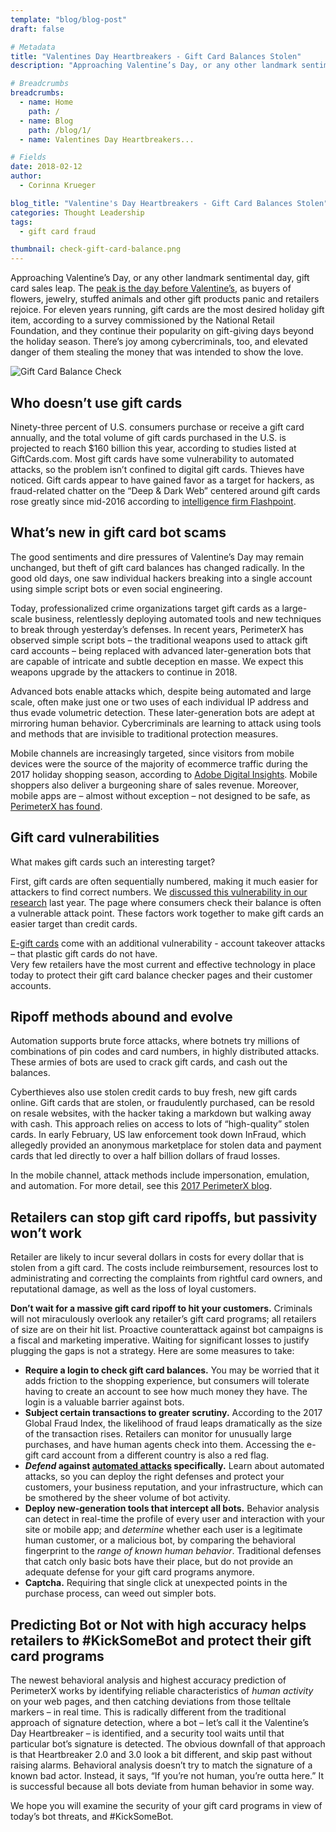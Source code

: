 ```yaml
---
template: "blog/blog-post"
draft: false

# Metadata
title: "Valentines Day Heartbreakers - Gift Card Balances Stolen"
description: "Approaching Valentine’s Day, or any other landmark sentimental day, gift card sales leap. The peak is the day before Valentines, as buyers of flowers, jewelry, stuffed animals and other gift products panic and retailers rejoice."

# Breadcrumbs
breadcrumbs:
  - name: Home
    path: /
  - name: Blog
    path: /blog/1/
  - name: Valentines Day Heartbreakers...

# Fields
date: 2018-02-12
author:
  - Corinna Krueger

blog_title: "Valentine's Day Heartbreakers - Gift Card Balances Stolen"
categories: Thought Leadership
tags:
  - gift card fraud

thumbnail: check-gift-card-balance.png
---
```


Approaching Valentine’s Day, or any other landmark sentimental day, gift card sales leap. The [peak is the day before Valentine’s](https://www.digitalcommerce360.com/2018/01/30/valentines-day-approaches-shoppers-spend/), as buyers of flowers, jewelry, stuffed animals and other gift products panic and retailers rejoice. For eleven years running, gift cards are the most desired holiday gift item, according to a survey commissioned by the National Retail Foundation, and they continue their popularity on gift-giving days beyond the holiday season. There’s joy among cybercriminals, too, and elevated danger of them stealing the money that was intended to show the love.

![Gift Card Balance Check](/assets/images/blog/check-gift-card-balance.png)

## Who doesn’t use gift cards

Ninety-three percent of U.S. consumers purchase or receive a gift card annually, and the total volume of gift cards purchased in the U.S. is projected to reach \$160 billion this year, according to studies listed at GiftCards.com. Most gift cards have some vulnerability to automated attacks, so the problem isn’t confined to digital gift cards. Thieves have noticed. Gift cards appear to have gained favor as a target for hackers, as fraud-related chatter on the “Deep & Dark Web” centered around gift cards rose greatly since mid-2016 according to [intelligence firm Flashpoint](https://www.retaildive.com/news/report-gift-cards-increasingly-targeted-in-latest-evolution-of-security-at/441910/).

## What’s new in gift card bot scams

The good sentiments and dire pressures of Valentine’s Day may remain unchanged, but theft of gift card balances has changed radically. In the good old days, one saw individual hackers breaking into a single account using simple script bots or even social engineering.

Today, professionalized crime organizations target gift cards as a large-scale business, relentlessly deploying automated tools and new techniques to break through yesterday’s defenses. In recent years, PerimeterX has observed simple script bots – the traditional weapons used to attack gift card accounts – being replaced with advanced later-generation bots that are capable of intricate and subtle deception en masse. We expect this weapons upgrade by the attackers to continue in 2018.

Advanced bots enable attacks which, despite being automated and large scale, often make just one or two uses of each individual IP address and thus evade volumetric detection. These later-generation bots are adept at mirroring human behavior. Cybercriminals are learning to attack using tools and methods that are invisible to traditional protection measures.

Mobile channels are increasingly targeted, since visitors from mobile devices were the source of the majority of ecommerce traffic during the 2017 holiday shopping season, according to [Adobe Digital Insights](https://www.digitalcommerce360.com/2018/01/16/online-holiday-sales-increase-14-6-adobe/?utm_source=IRN&utm_medium=Email&utm_campaign=IRN-2018). Mobile shoppers also deliver a burgeoning share of sales revenue. Moreover, mobile apps are – almost without exception – not designed to be safe, as [PerimeterX has found](/blog/account-takeover-mobile-apps/).

## Gift card vulnerabilities

What makes gift cards such an interesting target?

First, gift cards are often sequentially numbered, making it much easier for attackers to find correct numbers. We [discussed this vulnerability in our research](/blog/online-gift-card-fraud-free-moccachino-for-life/) last year. The page where consumers check their balance is often a vulnerable attack point. These factors work together to make gift cards an easier target than credit cards.

[E-gift cards](https://www.giftcards.com/gift-card-statistics) come with an additional vulnerability - account takeover attacks – that plastic gift cards do not have.  
Very few retailers have the most current and effective technology in place today to protect their gift card balance checker pages and their customer accounts.

## Ripoff methods abound and evolve

Automation supports brute force attacks, where botnets try millions of combinations of pin codes and card numbers, in highly distributed attacks. These armies of bots are used to crack gift cards, and cash out the balances.

Cyberthieves also use stolen credit cards to buy fresh, new gift cards online. Gift cards that are stolen, or fraudulently purchased, can be resold on resale websites, with the hacker taking a markdown but walking away with cash. This approach relies on access to lots of “high-quality” stolen cards. In early February, US law enforcement took down InFraud, which allegedly provided an anonymous marketplace for stolen data and payment cards that led directly to over a half billion dollars of fraud losses.

In the mobile channel, attack methods include impersonation, emulation, and automation. For more detail, see this [2017 PerimeterX blog](/blog/account-takeover-mobile-apps/).

## Retailers can stop gift card ripoffs, but passivity won’t work

Retailer are likely to incur several dollars in costs for every dollar that is stolen from a gift card. The costs include reimbursement, resources lost to administrating and correcting the complaints from rightful card owners, and reputational damage, as well as the loss of loyal customers.

**Don’t wait for a massive gift card ripoff to hit your customers.** Criminals will not miraculously overlook any retailer’s gift card programs; all retailers of size are on their hit list. Proactive counterattack against bot campaigns is a fiscal and marketing imperative. Waiting for significant losses to justify plugging the gaps is not a strategy. Here are some measures to take:

- **Require a login to check gift card balances.** You may be worried that it adds friction to the shopping experience, but consumers will tolerate having to create an account to see how much money they have. The login is a valuable barrier against bots.
- **Subject certain transactions to greater scrutiny.** According to the 2017 Global Fraud Index, the likelihood of fraud leaps dramatically as the size of the transaction rises. Retailers can monitor for unusually large purchases, and have human agents check into them. Accessing the e-gift card account from a different country is also a red flag.
- **<em>Defend</em> against <u>automated attacks</u> specifically.** Learn about automated attacks, so you can deploy the right defenses and protect your customers, your business reputation, and your infrastructure, which can be smothered by the sheer volume of bot activity.
- **Deploy new-generation tools that intercept all bots.** Behavior analysis can detect in real-time the profile of every user and interaction with your site or mobile app; and _determine_ whether each user is a legitimate human customer, or a malicious bot, by comparing the behavioral fingerprint to the _range of known human behavior_. Traditional defenses that catch only basic bots have their place, but do not provide an adequate defense for your gift card programs anymore.
- **Captcha.** Requiring that single click at unexpected points in the purchase process, can weed out simpler bots.

## Predicting Bot or Not with high accuracy helps retailers to #KickSomeBot and protect their gift card programs

The newest behavioral analysis and highest accuracy prediction of PerimeterX works by identifying reliable characteristics of _human activity_ on your web pages, and then catching deviations from those telltale markers – in real time. This is radically different from the traditional approach of signature detection, where a bot – let’s call it the Valentine’s Day Heartbreaker – is identified, and a security tool waits until that particular bot’s signature is detected. The obvious downfall of that approach is that Heartbreaker 2.0 and 3.0 look a bit different, and skip past without raising alarms. Behavioral analysis doesn’t try to match the signature of a known bad actor. Instead, it says, “If you’re not human, you’re outta here.” It is successful because all bots deviate from human behavior in some way.

We hope you will examine the security of your gift card programs in view of today’s bot threats, and #KickSomeBot.
